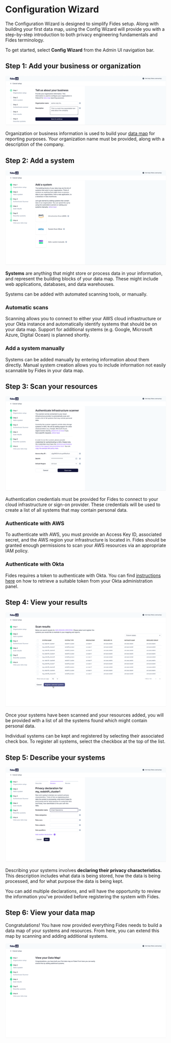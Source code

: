 # Configuration Wizard

The Configuration Wizard is designed to simplify Fides setup. Along with building your first data map, using the Config Wizard will provide you with a step-by-step introduction to both privacy engineering fundamentals and Fides terminology.

To get started, select **Config Wizard** from the Admin UI navigation bar.

## Step 1: Add your business or organization

![add an organization](../img/admin_ui/config_wizard_step1.png)

Organization or business information is used to build your [data map](../guides/generate_datamaps.md) for reporting purposes. Your organization name must be provided, along with a description of the company.

## Step 2: Add a system

![add a system](../img/admin_ui/config_wizard_step2.png)

**Systems** are anything that might store or process data in your information, and represent the building blocks of your data map. These might include web applications, databases, and data warehouses.

Systems can be added with automated scanning tools, or manually.

### Automatic scans
Scanning allows you to connect to either your AWS cloud infrastructure or your Okta instance and automatically identify systems that should be on your data map. Support for additional systems (e.g. Google, Microsoft Azure, Digital Ocean) is planned shortly.
### Add a system manually
Systems can be added manually by entering information about them directly. Manual system creation allows you to include information not easily scannable by Fides in your data map.
## Step 3: Scan your resources

![scan your resources](../img/admin_ui/config_wizard_step3.png)

Authentication credentials must be provided for Fides to connect to your cloud infrastructure or sign-on provider. These credentials will be used to create a list of all systems that may contain personal data.

### Authenticate with AWS
To authenticate with AWS, you must provide an Access Key ID, associated secret, and the AWS region your infrastructure is located in. Fides should be granted enough permissions to scan your AWS resources via an appropriate IAM policy.

### Authenticate with Okta
Fides requires a token to authenticate with Okta. You can find [instructions here](https://help.okta.com/oie/en-us/Content/Topics/Security/API.htm) on how to retrieve a suitable token from your Okta administration panel.

## Step 4: View your results

![view your results](../img/admin_ui/config_wixard_step4.png)

Once your systems have been scanned and your resources added, you will be provided with a list of all the systems found which might contain personal data. 

Individual systems can be kept and registered by selecting their associated check box. To register all systems, select the checkbox at the top of the list.

## Step 5: Describe your systems

![describe your systems](../img/admin_ui/config_wizard_step5.png)

Describing your systems involves **declaring their privacy characteristics.** This description includes what data is being stored, how the data is being processed, and for what purpose the data is being kept.

You can add multiple declarations, and will have the opportunity to review the information you've provided before registering the system with Fides. 
## Step 6: View your data map
Congratulations! You have now provided everything Fides needs to build a data map of your systems and resources. From here, you can extend this map by scanning and adding additional systems.

![view your datamap](../img/admin_ui/config_wizard_step6.png)